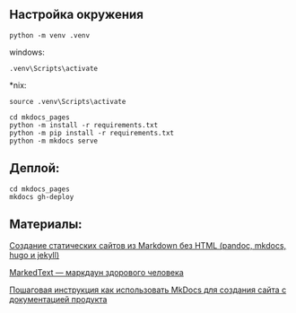 ## Настройка окружения

```
python -m venv .venv
```

windows:
```
.venv\Scripts\activate
```

*nix:
```
source .venv\Scripts\activate
```

```
cd mkdocs_pages
python -m install -r requirements.txt
python -m pip install -r requirements.txt
python -m mkdocs serve
```

## Деплой:

```
cd mkdocs_pages
mkdocs gh-deploy
```


## Материалы:

[Создание статических сайтов из Markdown без HTML (pandoc, mkdocs, hugo и jekyll)](https://habr.com/ru/articles/826474/)

[MarkedText — маркдаун здорового человека](https://habr.com/ru/articles/536448/)

[Пошаговая инструкция как использовать MkDocs для создания сайта с документацией продукта](https://habr.com/ru/companies/rostelecom/articles/570098/)

